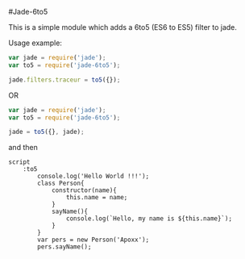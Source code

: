 #Jade-6to5

This is a simple module which adds a 6to5 (ES6 to ES5) filter to jade.

Usage example:

```js
var jade = require('jade');
var to5 = require('jade-6to5');

jade.filters.traceur = to5({});
```
OR

```js
var jade = require('jade');
var to5 = require('jade-6to5');

jade = to5({}, jade);
```


and then

```jade
script
	:to5
		console.log('Hello World !!!');
		class Person{
			constructor(name){
				this.name = name;
			}
			sayName(){
				console.log(`Hello, my name is ${this.name}`);
			}
		}
		var pers = new Person('Apoxx');
		pers.sayName();
```
